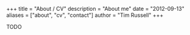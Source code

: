 +++
title = "About / CV"
description = "About me"
date = "2012-09-13"
aliases = ["about", "cv", "contact"]
author = "Tim Russell"
+++

TODO
